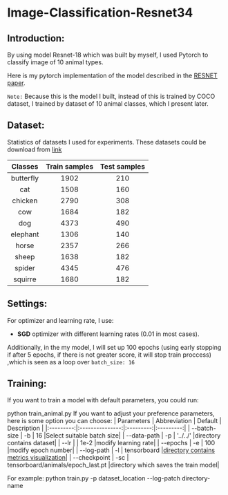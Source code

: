 # Image-Classification-Resnet34
## Introduction:
By using model Resnet-18 which was built by myself, I used Pytorch to classify image of 10 animal types.

Here is my pytorch implementation of the model described in the [RESNET paper](https://arxiv.org/abs/1512.03385). 

`Note:` Because this is the model I built, instead of this is trained by COCO dataset, I trained by dataset of 10 animal classes, which I present later. 

## Dataset:
Statistics of datasets I used for experiments. These datasets could be download from [link](https://www.kaggle.com/datasets/alessiocorrado99/animals10)

| Classes | Train samples | Test samples |
|:---------:|:---------------:|:--------------:|
|    butterfly |    1902  |    210   |
|    cat       |    1508  |    160   |
|    chicken   |    2790  |    308   |
|    cow       |    1684  |    182   |
|    dog       |    4373  |    490   |
|    elephant  |   1306   |    140   |
|    horse     |   2357   |    266   |
|    sheep     |   1638   |    182   |
|    spider    |   4345   |    476   |
|    squirre   |   1680   |    182   |

## Settings:
For optimizer and learning rate, I use:
- **SGD** optimizer with different learning rates (0.01 in most cases).

Additionally, in the my model, I will set up 100 epochs (using early stopping if after 5 epochs, if there is not greater score, it will stop train proccess) ,which is seen as a loop over `batch_size: 16`

## Training:

If you want to train a model with default parameters, you could run:

python train_animal.py 
If you want to adjust your preference parameters, here is some option you can choose:
| Parameters | Abbreviation | Default | Description |
|:---------:|:---------------:|:---------:|:---------:|
|    --batch-size |    -b  |    16                                  |Select suitable batch size|
|    --data-path  |    -p  |    '../../'                            |directory contains dataset|
|    --lr         |        |    1e-2                                |modify learning rate|
|    --epochs     |    -e  |    100                                 |modify epoch number|
|    --log-path   |    -l  |    tensorboard                         |[directory contains metrics visualization](https://pytorch.org/tutorials/intermediate/tensorboard_tutorial.html)|
|    --checkpoint |   -sc  |    tensorboard/animals/epoch_last.pt   |directory which saves the train model|

 For example: python train.py -p dataset_location --log-patch directory-name 
